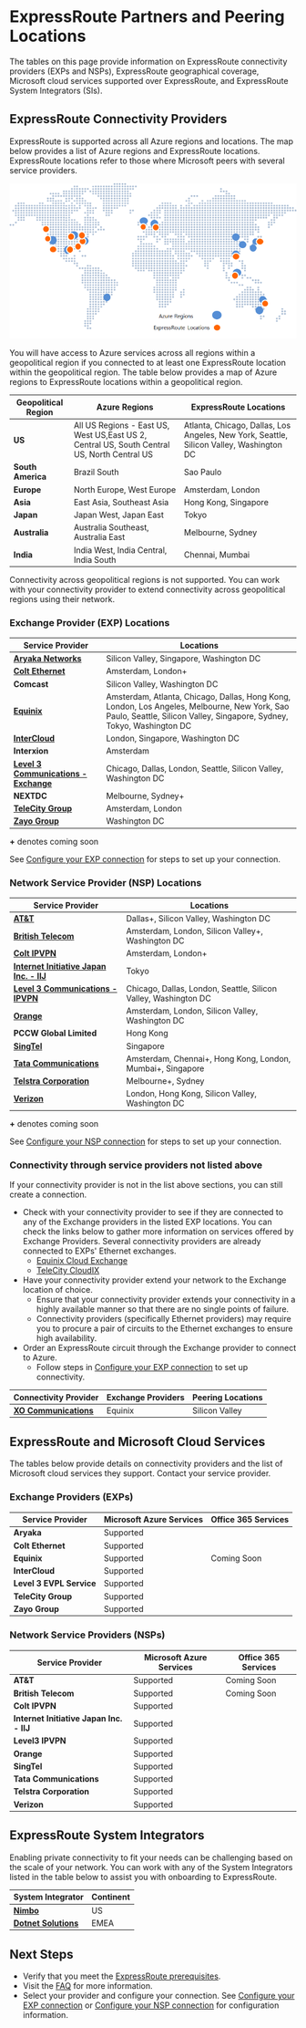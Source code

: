<properties
   pageTitle="ExpressRoute Locations"
   description="This page provides a detailed overview of locations where services are offered and how to connect to Azure regions."
   services="expressroute"
   documentationCenter="na"
   authors="cherylmc"
   manager="adinah"
   editor="tysonn" />
<tags 
   ms.service="expressroute"
   ms.devlang="na"
   ms.topic="article"
   ms.tgt_pltfrm="na"
   ms.workload="infrastructure-services"
   ms.date="05/14/2015"
   ms.author="cherylmc" />

# ExpressRoute Partners and Peering Locations
The tables on this page provide information on ExpressRoute connectivity providers (EXPs and NSPs), ExpressRoute geographical coverage, Microsoft cloud services supported over ExpressRoute, and ExpressRoute System Integrators (SIs).

## ExpressRoute Connectivity Providers
ExpressRoute is supported across all Azure regions and locations. The map below provides a list of Azure regions and ExpressRoute locations. ExpressRoute locations refer to those where Microsoft peers with several service providers.
 
![](./media/expressroute-locations/expressroute-locations-map.png)

You will have access to Azure services across all regions within a geopolitical region if you connected to at least one ExpressRoute location within the geopolitical region. The table below provides a map of Azure regions to ExpressRoute locations within a geopolitical region.

|**Geopolitical Region**|**Azure Regions**|**ExpressRoute Locations**|
|---|---|---|
|**US**|All US Regions - East US, West US,East US 2, Central US, South Central US, North Central US|Atlanta, Chicago, Dallas, Los Angeles, New York, Seattle, Silicon Valley, Washington DC|
|**South America**|Brazil South|Sao Paulo|
|**Europe**|North Europe, West Europe|Amsterdam, London|
|**Asia**|East Asia, Southeast Asia|Hong Kong, Singapore|
|**Japan**|Japan West, Japan East|Tokyo|
|**Australia**|Australia Southeast, Australia East|Melbourne, Sydney|
|**India**|India West, India Central, India South|Chennai, Mumbai|

Connectivity across geopolitical regions is not supported. You can work with your connectivity provider to extend connectivity across geopolitical regions using their network.


### Exchange Provider (EXP) Locations

| **Service Provider**                                                                                                           | **Locations**                                                                                                                                        |
|--------------------------------------------------------------------------------------------------------------------------------|-----------------------------------------------------------------------------------------------------------------------------------------------------------------------|
| **[Aryaka Networks]( http://www.aryaka.com/)**                                                                                                 | Silicon Valley, Singapore, Washington DC                                                                                                                              |
| **[Colt Ethernet]( http://www.colt.net/uk/en/news/colt-announces-dedicated-cloud-access-for-microsoft-azure-services-en.htm)** | Amsterdam, London+                                                                                                                                                    |
| **Comcast**                                                                                                                    | Silicon Valley, Washington DC                                                                                                                                         |
| **[Equinix](http://www.equinix.com/solutions/partner-solutions/Microsoft-windows-azure/)**                                     | Amsterdam, Atlanta, Chicago, Dallas, Hong Kong, London, Los Angeles, Melbourne, New York, Sao Paulo, Seattle, Silicon Valley, Singapore, Sydney, Tokyo, Washington DC |
| **[InterCloud]( https://www.intercloud.com/)**                                                                                 | London, Singapore, Washington DC                                                                                                                                      |
| **Interxion**                                                                                                                  | Amsterdam                                                                                                                                                             |
| **[Level 3 Communications - Exchange]( http://your.level3.com/LP=882?WT.tsrc=02192014LP882AzureVanityAzureText)**              | Chicago, Dallas, London, Seattle, Silicon Valley, Washington DC                                                                                                       |
| **NEXTDC**                                                                                                                     | Melbourne, Sydney+                                                                                                                                                    |
| **[TeleCity Group]( http://www.telecitygroup.com/investor-centre/news_details.htm?locid=03100500400b00d&xml)**                 | Amsterdam, London                                                                                                                                                     |
| **[Zayo Group]( http://www.zayo.com/)**                                                                                        | Washington DC                                                                                                                                                         |

 **+** denotes coming soon

See [Configure your EXP connection](expressroute-configuring-exps.md) for steps to set up your connection.

### Network Service Provider (NSP) Locations


| **Service Provider**                                                                                                              | **Locations**                                                   |
|-----------------------------------------------------------------------------------------------------------------------------------|-----------------------------------------------------------------|
| **[AT&T]( https://www.synaptic.att.com/clouduser/html/productdetail/ATT_NetBond.htm)**                                            | Dallas+, Silicon Valley, Washington DC                          |
| **[British Telecom]( http://www.globalservices.bt.com/uk/en/news/bt_to_provide_connectivity_to_microsoft_azure)**                 | Amsterdam, London, Silicon Valley+, Washington DC               |
| **[Colt IPVPN]( http://www.colt.net/uk/en/news/colt-announces-dedicated-cloud-access-for-microsoft-azure-services-en.htm)**       | Amsterdam, London+                                              |
| **[Internet Initiative Japan Inc. - IIJ](http://www.iij.ad.jp/en/news/pressrelease/2013/pdf/Azure_E.pdf)**                        | Tokyo                                                           |
| **[Level 3 Communications - IPVPN]( http://your.level3.com/LP=882?WT.tsrc=02192014LP882AzureVanityAzureText)**                    | Chicago, Dallas, London, Seattle, Silicon Valley, Washington DC |
| **[Orange]( http://www.orange-business.com/)**                                                                                    | Amsterdam, London, Silicon Valley, Washington DC                |
| **PCCW Global Limited**                                                                                                           | Hong Kong                                                       |
| **[SingTel]( http://info.singtel.com/about-us/news-releases/singtel-provide-secure-private-access-microsoft-azure-public-cloud)** | Singapore                                                       |
| **[Tata Communications](http://www.tatacommunications.com/lp/izo/azure/azure_index.html)**                                        | Amsterdam, Chennai+, Hong Kong, London, Mumbai+, Singapore      |
| **[Telstra Corporation]( http://www.telstra.com.au/business-enterprise/network-services/networks/cloud-direct-connect/)**         | Melbourne+, Sydney                                              |
| **[Verizon](http://news.verizonenterprise.com/2014/04/secure-cloud-interconnect-solutions-enterprise/)** |       London, Hong Kong, Silicon Valley, Washington DC          |


 **+** denotes coming soon

See [Configure your NSP connection](expressroute-configuring-nsps.md) for steps to set up your connection.

### Connectivity through service providers not listed above

If your connectivity provider is not in the list above sections, you can still create a connection.

- Check with your connectivity provider to see if they are connected to any of the Exchange providers in the listed EXP locations. You can check the links below to gather more information on services offered by Exchange Providers. Several connectivity providers are already connected to EXPs' Ethernet exchanges.
	- [Equinix Cloud Exchange](http://www.equinix.com/services/interconnection-connectivity/cloud-exchange/) 
	- [TeleCity CloudIX](http://www.telecitygroup.com/colocation-services/cloud-ix.htm)
- Have your connectivity provider extend your network to the Exchange location of choice.
	- Ensure that your connectivity provider extends your connectivity in a highly available manner so that there are no single points of failure.
	- Connectivity providers (specifically Ethernet providers) may require you to procure a pair of circuits to the Ethernet exchanges to ensure high availability. 
- Order an ExpressRoute circuit through the Exchange provider to connect to Azure.
	- Follow steps in [Configure your EXP connection](expressroute-configuring-exps.md) to set up connectivity.

|**Connectivity Provider**|**Exchange Providers**|**Peering Locations**|
|---|---|---|
|**[XO Communications](http://www.xo.com/)**|Equinix|Silicon Valley|


## ExpressRoute and Microsoft Cloud Services
The tables below provide details on connectivity providers and the list of Microsoft cloud services they support. Contact your service provider.

### Exchange Providers (EXPs)

|**Service Provider**|**Microsoft Azure Services**|**Office 365 Services**|
|---|---|---|
|**Aryaka**|Supported||
|**Colt Ethernet**|Supported||
|**Equinix**|Supported|Coming Soon|
|**InterCloud**|Supported||
|**Level 3 EVPL Service**|Supported||
|**TeleCity Group**|Supported||
|**Zayo Group**|Supported||

### Network Service Providers (NSPs)

|**Service Provider**|**Microsoft Azure Services**|**Office 365 Services**|
|---|---|---|
|**AT&T**|Supported|Coming Soon|
|**British Telecom**|Supported|Coming Soon|
|**Colt IPVPN**|Supported||
|**Internet Initiative Japan Inc. - IIJ**|Supported||
|**Level3 IPVPN**|Supported||
|**Orange**|Supported|| 
|**SingTel**|Supported||
|**Tata Communications**|Supported||
|**Telstra Corporation**|Supported||
|**Verizon**|Supported|| 


## ExpressRoute System Integrators
Enabling private connectivity to fit your needs can be challenging based on the scale of your network. You can work with any of the System Integrators listed in the table below to assist you with onboarding to ExpressRoute. 


|**System Integrator**|**Continent**|
|---|---|
|**[Nimbo](http://www.nimbo.com/)**|US||
|**[Dotnet Solutions](http://www.dotnetsolutions.co.uk/)**|EMEA|

## Next Steps
- Verify that you meet the [ExpressRoute prerequisites](expressroute-prerequisites.md).
- Visit the [FAQ](expressroute-faqs.md) for more information.
- Select your provider and configure your connection. See 
[Configure your EXP connection](expressroute-configuring-exps.md) or [Configure your NSP connection](expressroute-configuring-nsps.md) for configuration information.
